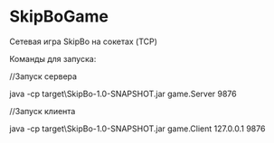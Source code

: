 # SkipBoGame
Сетевая игра SkipBo на сокетах (TCP)

Команды для запуска:

//Запуск сервера

java -cp target\SkipBo-1.0-SNAPSHOT.jar game.Server 9876

//Запуск клиента

java -cp target\SkipBo-1.0-SNAPSHOT.jar game.Client 127.0.0.1 9876
